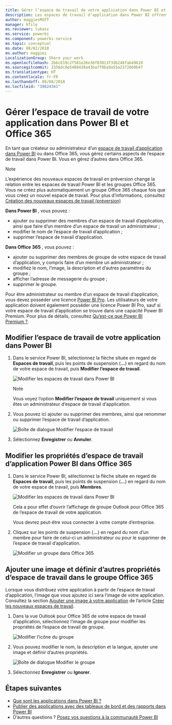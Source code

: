 ```yaml
---
title: Gérer l’espace de travail de votre application dans Power BI et Office 365
description: Les espaces de travail d’application dans Power BI offrent une expérience collaborative basée sur des groupes Office 365. Gérez vos espaces de travail d’application dans Power BI ainsi que dans Office 365.
author: maggiesMSFT
manager: kfile
ms.reviewer: lukasz
ms.service: powerbi
ms.component: powerbi-service
ms.topic: conceptual
ms.date: 08/02/2018
ms.author: maggies
LocalizationGroup: Share your work
ms.openlocfilehash: 2bbc619c2f581e26e36f03013f3db248fab49610
ms.sourcegitcommit: 2356dc8e5488438a43ba7f0ba9a55a2372669b47
ms.translationtype: HT
ms.contentlocale: fr-FR
ms.lasthandoff: 08/08/2018
ms.locfileid: "39624341"
---
```

# <a name="manage-your-app-workspace-in-power-bi-and-office-365"></a>Gérer l’espace de travail de votre application dans Power BI et Office 365
En tant que créateur ou administrateur d’un [espace de travail d’application dans Power BI](service-install-use-apps.md) ou dans Office 365, vous gérez certains aspects de l’espace de travail dans Power BI. Vous en gérez d’autres dans Office 365. 

> [!NOTE]
> L’expérience des nouveaux espaces de travail en préversion change la relation entre les espaces de travail Power BI et les groupes Office 365. Vous ne créez plus automatiquement un groupe Office 365 chaque fois que vous créez un nouvel espace de travail. Pour plus d’informations, consultez [Création des nouveaux espaces de travail (préversion)](service-create-the-new-workspaces.md)

**Dans Power BI** , vous pouvez :

* ajouter ou supprimer des membres d’un espace de travail d’application, ainsi que faire d’un membre d’un espace de travail un administrateur ;
* modifier le nom de l’espace de travail d’application ;
* supprimer l’espace de travail d’application.

**Dans Office 365** , vous pouvez :

* ajouter ou supprimer des membres de groupe de votre espace de travail d’application, y compris faire d’un membre un administrateur ;
* modifiez le nom, l’image, la description et d’autres paramètres du groupe ;
* afficher l’adresse de messagerie du groupe ;
* supprimer le groupe.

Pour être administrateur ou membre d’un espace de travail d’application, vous devez posséder une licence [Power BI Pro](service-free-vs-pro.md). Les utilisateurs de votre application doivent également posséder une licence Power BI Pro, sauf si votre espace de travail d’application se trouve dans une capacité Power BI Premium. Pour plus de détails, consultez [Qu’est-ce que Power BI Premium ?](service-premium.md).

## <a name="edit-your-app-workspace-in-power-bi"></a>Modifier l’espace de travail de votre application dans Power BI
1. Dans le service Power BI, sélectionnez la flèche située en regard de **Espaces de travail**, puis les points de suspension (**…**) en regard du nom de votre espace de travail, puis **Modifier l’espace de travail**. 
   
   ![Modifier les espaces de travail dans Power BI](media/service-manage-app-workspace-in-power-bi-and-office-365/power-bi-app-ellipsis.png)
   
   > [!NOTE]
   > Vous voyez l’option **Modifier l’espace de travail** uniquement si vous êtes un administrateur d’espace de travail d’application.
   > 
   > 
2. Vous pouvez ici ajouter ou supprimer des membres, ainsi que renommer ou supprimer l’espace de travail d’application. 
   
   ![Boîte de dialogue Modifier l’espace de travail](media/service-manage-app-workspace-in-power-bi-and-office-365/power-bi-app-edit-workspace.png)
3. Sélectionnez **Enregistrer** ou **Annuler**.

## <a name="edit-power-bi-app-workspace-properties-in-office-365"></a>Modifier les propriétés d’espace de travail d’application Power BI dans Office 365
1. Dans le service Power BI, sélectionnez la flèche située en regard de **Espaces de travail**, puis les points de suspension (**…**) en regard du nom de votre espace de travail, puis **Membres**. 
   
   ![Modifier les espaces de travail dans Power BI](media/service-manage-app-workspace-in-power-bi-and-office-365/power-bi-app-ellipsis.png)
   
   Cela a pour effet d’ouvrir l’affichage de groupe Outlook pour Office 365 de l’espace de travail de votre application.
   
   Vous devrez peut-être vous connecter à votre compte d’entreprise.
2. Cliquez sur les points de suspension (**…**) en regard du nom d’un membre pour faire de celui-ci un administrateur ou pour le supprimer de l’espace de travail d’application. 
   
   ![Modifier un groupe dans Office 365](media/service-manage-app-workspace-in-power-bi-and-office-365/pbi_managegroupo365.png)

## <a name="add-an-image-and-set-other-workspace-properties-in-the-office-365-group"></a>Ajouter une image et définir d’autres propriétés d’espace de travail dans le groupe Office 365
Lorsque vous distribuez votre application à partir de l’espace de travail d’application, l’image que vous ajoutez ici sera l’image de votre application. Consultez la section [Ajouter une image à votre application](service-create-workspaces.md#add-an-image-to-your-office-365-app-workspace-optional) de l’article [Créer les nouveaux espaces de travail](service-create-workspaces.md).

1. Dans la vue Outlook pour Office 365 de votre espace de travail d’application, sélectionnez l’image de groupe pour modifier les propriétés de l’espace de travail de groupe.
   
   ![Modifier l’icône du groupe](media/service-manage-app-workspace-in-power-bi-and-office-365/pbi_editgroupo365.png)
2. Vous pouvez modifier le nom, la description et la langue, ajouter une image et définir d’autres propriétés.
   
   ![Boîte de dialogue Modifier le groupe](media/service-manage-app-workspace-in-power-bi-and-office-365/pbi_editgrpo365dialog.png)
3. Sélectionnez **Enregistrer** ou **Ignorer**.

## <a name="next-steps"></a>Étapes suivantes
* [Que sont les applications dans Power BI ?](service-install-use-apps.md)
* [Publier des applications avec des tableaux de bord et des rapports dans Power BI](service-create-distribute-apps.md)
* D’autres questions ? [Posez vos questions à la communauté Power BI](http://community.powerbi.com/)

